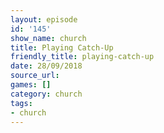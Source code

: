 ```yaml
---
layout: episode
id: '145'
show_name: church
title: Playing Catch-Up
friendly_title: playing-catch-up
date: 28/09/2018
source_url: 
games: []
category: church
tags:
- church
---
```

